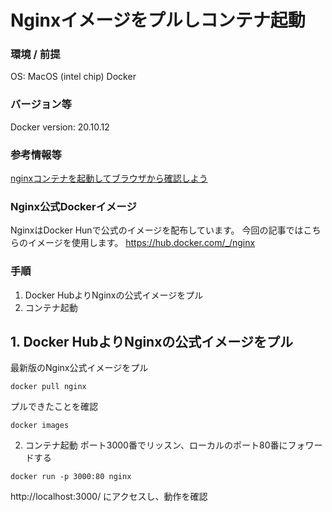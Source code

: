 # Nginxイメージをプルしコンテナ起動

### 環境 / 前提
OS: MacOS (intel chip)
Docker

### バージョン等
Docker version: 20.10.12   

### 参考情報等
[nginxコンテナを起動してブラウザから確認しよう](https://snowsystem.net/container/docker/nginx/)

### Nginx公式Dockerイメージ
NginxはDocker Hunで公式のイメージを配布しています。
今回の記事ではこちらのイメージを使用します。
https://hub.docker.com/_/nginx

### 手順
1. Docker HubよりNginxの公式イメージをプル
2. コンテナ起動

## 1. Docker HubよりNginxの公式イメージをプル
最新版のNginx公式イメージをプル
```shell
docker pull nginx
```
プルできたことを確認
```
docker images
```
2. コンテナ起動
ポート3000番でリッスン、ローカルのポート80番にフォワードする
```shell
docker run -p 3000:80 nginx
```
http://localhost:3000/ にアクセスし、動作を確認
